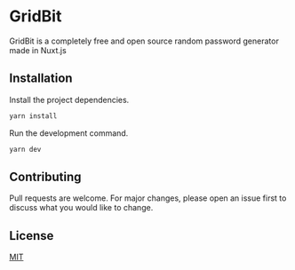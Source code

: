 # GridBit

GridBit is a completely free and open source random password generator made in Nuxt.js

## Installation

Install the project dependencies.

```bash
yarn install
```

Run the development command.

```bash
yarn dev
```

## Contributing
Pull requests are welcome. For major changes, please open an issue first to discuss what you would like to change.

## License
[MIT](https://choosealicense.com/licenses/mit/)
